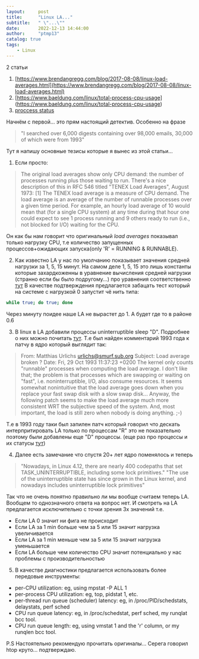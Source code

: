 ```yaml
---
layout:     post
title:      "Linux LA..."
subtitle:   " \"...\""
date:       2022-12-13 14:44:00
author:     "ptmp13"
catalog: true
tags:
    - Linux
---
```


2 статьи
1. [https://www.brendangregg.com/blog/2017-08-08/linux-load-averages.html](https://www.brendangregg.com/blog/2017-08-08/linux-load-averages.html)
2. [https://www.baeldung.com/linux/total-process-cpu-usage] (https://www.baeldung.com/linux/total-process-cpu-usage)
3. [proccess status](https://www.cbtnuggets.com/blog/certifications/open-source/what-are-the-5-linux-process-states)

Начнём с первой... это прям настоящий детектив. Особенно на фразе
> "I searched over 6,000 digests containing over 98,000 emails, 30,000 of which were from 1993"
>

Тут я напишу основные тезисы которые я вынес из этой статьи...
1. Если просто:
> The original load averages show only CPU demand: the number of processes running plus those waiting to run. There's a nice description of this in RFC 546 titled "TENEX Load Averages", August 1973:
[1] The TENEX load average is a measure of CPU demand. The load average is an average of the number of runnable processes over a given time period. For example, an hourly load average of 10 would mean that (for a single CPU system) at any time during that hour one could expect to see 1 process running and 9 others ready to run (i.e., not blocked for I/O) waiting for the CPU.
> 
Он как бы нам говорит что оригинальный _load averages_ показывал только нагрузку CPU, т.е количество запущенных процессов+ожидающих запуска(only 'R' = RUNNING & RUNNABLE).

2. Как известно LA у нас по умолчанию показывает значения средней нагрузки за 1, 5, 15 минут. На самом деле 1, 5, 15 это лишь константы которые захардкоженны в уравнение вычисления средней нагрузки (странно если бы было подругому...) про уравнения соответственно [тут](https://www.fortra.com/resources/guides/unix-load-average-part-1-how-it-works)
В качестве подтверждения предлагается забацать тест который на системе с нагрузкой 0
запустит чё нить типа:
```bash
while true; do true; done
```
Через минуту поидее наше LA не вырастет до 1. А будет где то в районе 0.6

3. В linux в LA добавили процессы uninterruptible sleep "D". Подробнее о них можно почитать [тут](https://www.baeldung.com/linux/uninterruptible-process). 
Т.е был найден комментарий 1993 года к патчу в ядро который выглядит так:
>From: Matthias Urlichs <urlichs@smurf.sub.org>
Subject: Load average broken ?
Date: Fri, 29 Oct 1993 11:37:23 +0200
The kernel only counts "runnable" processes when computing the load average.
I don't like that; the problem is that processes which are swapping or
waiting on "fast", i.e. noninterruptible, I/O, also consume resources.
It seems somewhat nonintuitive that the load average goes down when you
replace your fast swap disk with a slow swap disk...
Anyway, the following patch seems to make the load average much more
consistent WRT the subjective speed of the system. And, most important, the
load is still zero when nobody is doing anything. ;-)

Т.е в 1993 году таки был запилен патч который говорил что дескать интерпритировать LA только по процессам "R" это не показательно поэтому были добавлены еще "D" процессы.
(еще раз про процессы и их статусы [тут](https://www.cbtnuggets.com/blog/certifications/open-source/what-are-the-5-linux-process-states))

4. Далее есть замечание что спустя 20+ лет ядро поменялось и теперь
>"Nowadays, in Linux 4.12, there are nearly 400 codepaths that set TASK_UNINTERRUPTIBLE, including some lock primitives."
"The use of the uninterruptible state has since grown in the Linux kernel, and nowadays includes uninterruptible lock primitives"
> 
Так что не очень понятно правильно ли мы вообще считаем теперь LA. Вообщем то однозначного ответа на вопрос нет. И смотреть на LA предлагается исключительно с точки зрения 3х значений т.е. 
* Если LA 0 значит ни фига не происходит
* Если LA за 1 min больше чем за 5 или 15 значит нагрузка увеличивается
* Если LA за 1 min меньше чем за 5 или 15 значит нагрузка уменьшается
* Если LA больше чем количество CPU значит потенциально у нас проблемы с производительностью

5. В качестве диагностики предлагается использовать более передовые инструменты:
* per-CPU utilization: eg, using mpstat -P ALL 1
* per-process CPU utilization: eg, top, pidstat 1, etc.
* per-thread run queue (scheduler) latency: eg, in /proc/PID/schedstats, delaystats, perf sched
* CPU run queue latency: eg, in /proc/schedstat, perf sched, my runqlat bcc tool.
* CPU run queue length: eg, using vmstat 1 and the 'r' column, or my runqlen bcc tool.

P.S Настоятельно рекомендую прочитать оригиналы...
Серега говорил htop круто... подтверждаю.